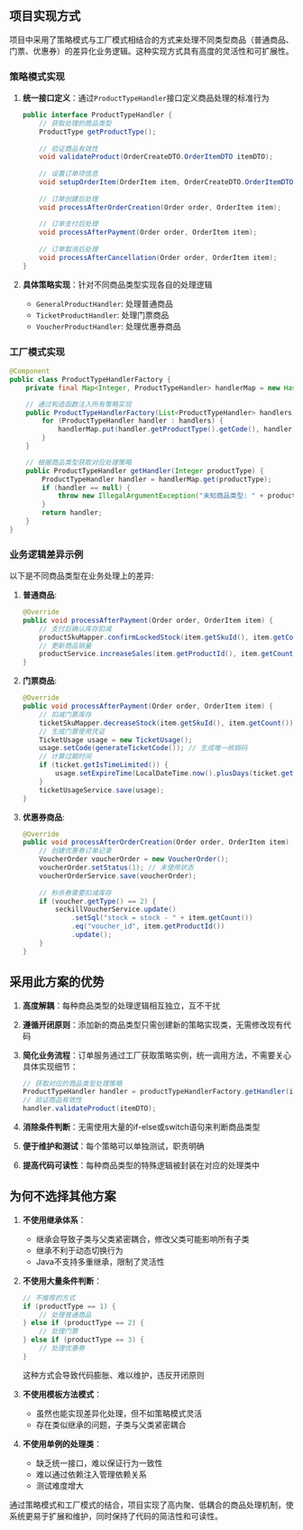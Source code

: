 
## 项目实现方式

项目中采用了策略模式与工厂模式相结合的方式来处理不同类型商品（普通商品、门票、优惠券）的差异化业务逻辑。这种实现方式具有高度的灵活性和可扩展性。

### 策略模式实现

1. **统一接口定义**：通过`ProductTypeHandler`接口定义商品处理的标准行为
   ```java
   public interface ProductTypeHandler {
       // 获取处理的商品类型
       ProductType getProductType();
       
       // 验证商品有效性
       void validateProduct(OrderCreateDTO.OrderItemDTO itemDTO);
       
       // 设置订单项信息
       void setupOrderItem(OrderItem item, OrderCreateDTO.OrderItemDTO itemDTO);
       
       // 订单创建后处理
       void processAfterOrderCreation(Order order, OrderItem item);
       
       // 订单支付后处理
       void processAfterPayment(Order order, OrderItem item);
       
       // 订单取消后处理
       void processAfterCancellation(Order order, OrderItem item);
   }
   ```

2. **具体策略实现**：针对不同商品类型实现各自的处理逻辑
   - `GeneralProductHandler`: 处理普通商品
   - `TicketProductHandler`: 处理门票商品
   - `VoucherProductHandler`: 处理优惠券商品

### 工厂模式实现

```java
@Component
public class ProductTypeHandlerFactory {
    private final Map<Integer, ProductTypeHandler> handlerMap = new HashMap<>();

    // 通过构造函数注入所有策略实现
    public ProductTypeHandlerFactory(List<ProductTypeHandler> handlers) {
        for (ProductTypeHandler handler : handlers) {
            handlerMap.put(handler.getProductType().getCode(), handler);
        }
    }

    // 根据商品类型获取对应处理策略
    public ProductTypeHandler getHandler(Integer productType) {
        ProductTypeHandler handler = handlerMap.get(productType);
        if (handler == null) {
            throw new IllegalArgumentException("未知商品类型: " + productType);
        }
        return handler;
    }
}
```

### 业务逻辑差异示例

以下是不同商品类型在业务处理上的差异:

1. **普通商品**:
   ```java
   @Override
   public void processAfterPayment(Order order, OrderItem item) {
       // 支付后确认库存扣减
       productSkuMapper.confirmLockedStock(item.getSkuId(), item.getCount());
       // 更新商品销量
       productService.increaseSales(item.getProductId(), item.getCount());
   }
   ```

2. **门票商品**:
   ```java
   @Override
   public void processAfterPayment(Order order, OrderItem item) {
       // 扣减门票库存
       ticketSkuMapper.decreaseStock(item.getSkuId(), item.getCount());
       // 生成门票使用凭证
       TicketUsage usage = new TicketUsage();
       usage.setCode(generateTicketCode()); // 生成唯一核销码
       // 计算过期时间
       if (ticket.getIsTimeLimited()) {
           usage.setExpireTime(LocalDateTime.now().plusDays(ticket.getEffectiveDays()));
       }
       ticketUsageService.save(usage);
   }
   ```

3. **优惠券商品**:
   ```java
   @Override
   public void processAfterOrderCreation(Order order, OrderItem item) {
       // 创建优惠券订单记录
       VoucherOrder voucherOrder = new VoucherOrder();
       voucherOrder.setStatus(1); // 未使用状态
       voucherOrderService.save(voucherOrder);
       
       // 秒杀券需要扣减库存
       if (voucher.getType() == 2) {
           seckillVoucherService.update()
               .setSql("stock = stock - " + item.getCount())
               .eq("voucher_id", item.getProductId())
               .update();
       }
   }
   ```

## 采用此方案的优势

1. **高度解耦**：每种商品类型的处理逻辑相互独立，互不干扰

2. **遵循开闭原则**：添加新的商品类型只需创建新的策略实现类，无需修改现有代码

3. **简化业务流程**：订单服务通过工厂获取策略实例，统一调用方法，不需要关心具体实现细节：
   ```java
   // 获取对应的商品类型处理策略
   ProductTypeHandler handler = productTypeHandlerFactory.getHandler(itemDTO.getProductType());
   // 验证商品有效性
   handler.validateProduct(itemDTO);
   ```

4. **消除条件判断**：无需使用大量的if-else或switch语句来判断商品类型

5. **便于维护和测试**：每个策略可以单独测试，职责明确

6. **提高代码可读性**：每种商品类型的特殊逻辑被封装在对应的处理类中

## 为何不选择其他方案

1. **不使用继承体系**：
   - 继承会导致子类与父类紧密耦合，修改父类可能影响所有子类
   - 继承不利于动态切换行为
   - Java不支持多重继承，限制了灵活性

2. **不使用大量条件判断**：
   ```java
   // 不推荐的方式
   if (productType == 1) {
       // 处理普通商品
   } else if (productType == 2) {
       // 处理门票
   } else if (productType == 3) {
       // 处理优惠券
   }
   ```
   这种方式会导致代码膨胀、难以维护，违反开闭原则

3. **不使用模板方法模式**：
   - 虽然也能实现差异化处理，但不如策略模式灵活
   - 存在类似继承的问题，子类与父类紧密耦合

4. **不使用单例的处理类**：
   - 缺乏统一接口，难以保证行为一致性
   - 难以通过依赖注入管理依赖关系
   - 测试难度增大

通过策略模式和工厂模式的结合，项目实现了高内聚、低耦合的商品处理机制，使系统更易于扩展和维护，同时保持了代码的简洁性和可读性。